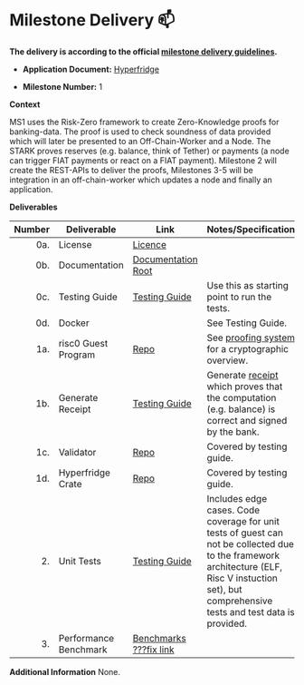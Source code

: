 # Milestone Delivery :mailbox:


**The delivery is according to the official [milestone delivery guidelines](https://github.com/w3f/Grants-Program/blob/master/docs/Support%20Docs/milestone-deliverables-guidelines.md).**  

* **Application Document:** [Hyperfridge](https://github.com/w3f/Grants-Program/blob/master/applications/hyperfridge.md)
  
* **Milestone Number:** 1

**Context** 

MS1 uses the Risk-Zero framework to create Zero-Knowledge proofs for banking-data. The proof is used to check soundness of data provided which will later be presented to an Off-Chain-Worker and a Node. The STARK proves reserves (e.g. balance, think of Tether) or payments (a node can trigger FIAT payments or react on a FIAT payment). Milestone 2 will create the REST-APIs to deliver the proofs, Milestones 3-5 will be integration in an off-chain-worker which updates a node and finally an application. 

**Deliverables**

| Number | Deliverable | Link | Notes/Specification |
| -----: | ----------- | ------ | ------------- |
| 0a. | License | [Licence](https://github.com/element36-io/hyperfridge-r0/blob/main/LICENSE) |  |
| 0b. | Documentation | [Documentation Root](https://github.com/element36-io/hyperfridge-r0/blob/main/README.md) |  |
| 0c. | Testing Guide | [Testing Guide](https://github.com/element36-io/hyperfridge-r0/blob/main/docs/INSTRUCTIONS.md) | Use this as starting point to run the tests.  |
| 0d. | Docker |  | See Testing Guide. |
| 1a. | risc0 Guest Program | [Repo](https://github.com/element36-io/hyperfridge-r0/tree/main/methods/guest) | See [proofing system](https://github.com/element36-io/hyperfridge-r0/blob/main/docs/crypto.md) for a cryptographic overview.  |
| 1b. | Generate Receipt | [Testing Guide](https://github.com/element36-io/hyperfridge-r0/blob/main/docs/INSTRUCTIONS.md) | Generate [receipt](https://dev.risczero.com/terminology#receipt) which proves that the computation (e.g. balance) is correct and signed by the bank. |
| 1c. | Validator | [Repo](https://github.com/element36-io/hyperfridge-r0/tree/main/verifier) | Covered by testing guide. |
| 1d. | Hyperfridge Crate | [Repo](https://github.com/element36-io/hyperfridge-r0/tree/main/host) | Covered by testing guide. |
| 2. | Unit Tests | [Testing Guide](https://github.com/element36-io/hyperfridge-r0/blob/main/docs/INSTRUCTIONS.md) | Includes edge cases. Code coverage for unit tests of guest can not be collected due to the framework architecture (ELF, Risc V instuction set), but comprehensive tests and test data is provided. |
| 3. | Performance Benchmark | [Benchmarks ???fix link](benchmarks.md) |  |

**Additional Information**
None. 

